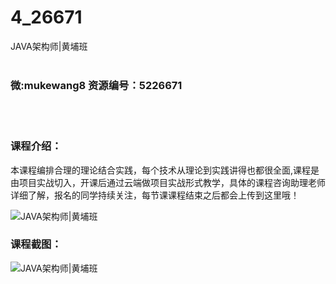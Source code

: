 # 4_26671
JAVA架构师|黄埔班
<br/></br>
<h3>微:mukewang8 资源编号：5226671</h3>
<br/></br>
<h3>课程介绍：</h3>
<p>本课程编排合理的理论结合实践，每个技术从理论到实践讲得也都很全面,课程是由项目实战切入，开课后通过云端做项目实战形式教学，具体的课程咨询助理老师详细了解，报名的同学持续关注，每节课课程结束之后都会上传到这里哦！</p>
<p><img src="https://www.ko996.com/wp-content/uploads/img/2022/09/1-123-300x167.png" alt="JAVA架构师|黄埔班"></p>
<div class="info-desc">
<h3>课程截图：</h3>
<p><img src="https://www.ko996.com/wp-content/uploads/img/2022/09/2-133.png" alt="JAVA架构师|黄埔班"></p>


			
</div>
